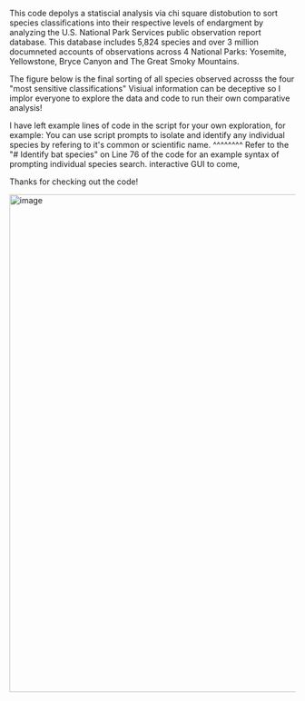 This code depolys a statiscial analysis via chi square distobution to sort species classifications into their respective 
levels of endargment by analyzing the U.S. National Park Services public observation report database.
This database includes 5,824 species and over 3 million documneted accounts of observations across 4 National Parks:
Yosemite, Yellowstone, Bryce Canyon and The Great Smoky Mountains.

The figure below is the final sorting of all species observed acrosss the four "most sensitive classifications"
Visiual information can be deceptive so I implor everyone to explore the data and code to run their own comparative analysis!

I have left example lines of code in the script for your own exploration, for example:
You can use script prompts to isolate and identify any individual species by refering to it's common or
scientific name.
^^^^^^^^   Refer to the "# Identify bat species" on Line 76 of the code for an example syntax of prompting individual species search.
interactive GUI to come,


Thanks for checking out the code!


<img width="877" alt="image" src="https://github.com/user-attachments/assets/4060c276-f406-4a2f-a49f-b94083ad2e84" />
